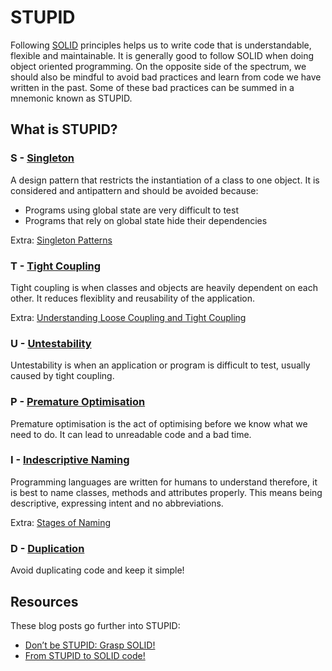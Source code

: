 # STUPID

Following [SOLID](https://github.com/MYOB-Technology/General_Developer/blob/master/things-we-value/solid.md) principles helps us to write code that is understandable, flexible and maintainable. It is generally good to follow SOLID when doing object oriented programming. On the opposite side of the spectrum, we should also be mindful to avoid bad practices and learn from code we have written in the past. Some of these bad practices can be summed in a mnemonic known as STUPID.

## What is STUPID?

### S - [Singleton](http://williamdurand.fr/2013/07/30/from-stupid-to-solid-code/#singleton)
A design pattern that restricts the instantiation of a class to one object. It is considered and antipattern and should be avoided because:
- Programs using global state are very difficult to test
- Programs that rely on global state hide their dependencies

Extra: [Singleton Patterns](https://en.wikipedia.org/wiki/Singleton_pattern)

### T - [Tight Coupling](http://williamdurand.fr/2013/07/30/from-stupid-to-solid-code/#tight-coupling)
Tight coupling is when classes and objects are heavily dependent on each other. It reduces flexiblity and reusability of the application.

Extra: [Understanding Loose Coupling and Tight Coupling](http://www.dotnet-stuff.com/tutorials/c-sharp/understanding-loose-coupling-and-tight-coupling)
### U - [Untestability](http://williamdurand.fr/2013/07/30/from-stupid-to-solid-code/#untestability)
Untestability is when an application or program is difficult to test, usually caused by tight coupling.
### P - [Premature Optimisation](http://williamdurand.fr/2013/07/30/from-stupid-to-solid-code/#premature-optimization)
Premature optimisation is the act of optimising before we know what we need to do. It can lead to unreadable code and a bad time.
### I - [Indescriptive Naming](http://williamdurand.fr/2013/07/30/from-stupid-to-solid-code/#indescriptive-naming)
Programming languages are written for humans to understand therefore, it is best to name classes, methods and attributes properly. This means being descriptive, expressing intent and no abbreviations.

Extra: [Stages of Naming](http://blog.markpearl.co.za/Four-Stages-Of-Naming)
### D - [Duplication](http://williamdurand.fr/2013/07/30/from-stupid-to-solid-code/#duplication)
Avoid duplicating code and keep it simple!

## Resources
These blog posts go further into STUPID:
- [Don’t be STUPID: Grasp SOLID!](https://nikic.github.io/2011/12/27/Dont-be-STUPID-GRASP-SOLID.html)
- [From STUPID to SOLID code!](http://williamdurand.fr/2013/07/30/from-stupid-to-solid-code/)